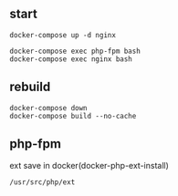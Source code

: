 


## start

```
docker-compose up -d nginx

docker-compose exec php-fpm bash
docker-compose exec nginx bash
```

## rebuild

```
docker-compose down
docker-compose build --no-cache
```


## php-fpm

ext save in docker(docker-php-ext-install)

```
/usr/src/php/ext
```